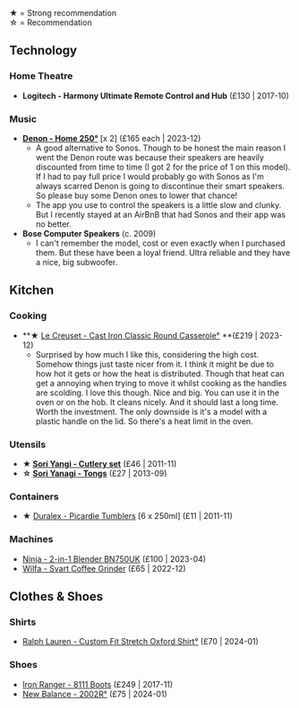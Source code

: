 
★ = Strong recommendation  
☆ = Recommendation

## Technology

### Home Theatre
- **Logitech - Harmony Ultimate Remote Control and Hub** (£130 | 2017-10)

### Music
- **[Denon - Home 250](https://www.denon.com/en-gb/product/wireless-speakers/denon-home-250/DENONHOME250GB.html)[°](https://elliotclowes.com/cold/2024/https__www.denon.com_en-gb_product_wireless-speakers_denon-home-250_DENONHOME250GB.html.html)** [x 2] (£165 each | 2023-12)
	- A good alternative to Sonos. Though to be honest the main reason I went the Denon route was because their speakers are heavily discounted from time to time (I got 2 for the price of 1 on this model). If I had to pay full price I would probably go with Sonos as I'm always scarred Denon is going to discontinue their smart speakers. So please buy some Denon ones to lower that chance!
	- The app you use to control the speakers is a little slow and clunky. But I recently stayed at an AirBnB that had Sonos and their app was no better.
- **Bose Computer Speakers** (c. 2009)
	- I can't remember the model, cost or even exactly when I purchased them. But these have been a loyal friend. Ultra reliable and they have a nice, big subwoofer.

## Kitchen

### Cooking
- **★ [Le Creuset - Cast Iron Classic Round Casserole](https://www.lecreuset.co.uk/en_GB/p/cast-iron-classic-round-casserole/CI5001.html?dwvar_CI5001_color=ocean&dwvar_CI5001_size=26cm-l5-3)[°](https://elliotclowes.com/cold/2024/https__www.lecreuset.co.uk_en_GB_p_cast-iron-classic-round-casserole_CI5001.html_dwvar_CI5001_color=ocean&dwvar_CI5001_size=26cm-l5-3.html) **(£219 | 2023-12)
	- Surprised by how much I like this, considering the high cost. Somehow things just taste nicer from it. I think it might be due to how hot it gets or how the heat is distributed. Though that  heat can get a annoying when trying to move it whilst cooking as the handles are scolding. I love this though. Nice and big. You can use it in the oven or on the hob. It cleans nicely. And it should last a long time. Worth the investment. The only downside is it's a model with a plastic handle on the lid. So there's a heat limit in the oven.

### Utensils
- **★ [Sori Yangi - Cutlery set](https://store.moma.org/en-gb/products/yanagi-flatware-set-of-5)** (£46 | 2011-11)
- **☆ [Sori Yanagi - Tongs](https://www.communitycutlery.co.uk/products/sori-yanagi-stainless-steel-tongs)** (£27 | 2013-09)

### Containers
- ★ [Duralex - Picardie Tumblers](https://uk.duralex.com/collections/picardie/products/picardie_transparent_gobelet_table) [6 x 250ml] (£11 | 2011-11)

### Machines
- [Ninja - 2-in-1 Blender BN750UK](https://www.amazon.co.uk/dp/B088TT4KTT?ref_=pe_27063361_487360311_302_E_DDE_dt_1) (£100 | 2023-04)
- [Wilfa - Svart Coffee Grinder](https://wilfa.co.uk/products/wilfa-svart-precision-coffee-grinder) (£65 | 2022-12)

## Clothes & Shoes

### Shirts
- [Ralph Lauren - Custom Fit Stretch Oxford Shirt](https://www.ralphlauren.co.uk/en/custom-fit-stretch-oxford-shirt-3616534550910.html?&Campaignsubchannel%28utm_subchannel%29=trigger&utm_source=NotifyMe&utm_medium=Email&utm_campaign=SFCCBACKINSTOCK_SILVER&utm_content=en_GB&bt_ee=x73I3jlb6YCVhK2mu3n0iYqdta%2FLKwIw%2F12MABgAm4F1lCDk7hxdHDbR8ht19PJz&bt_ts=1704528580835)[°](https://elliotclowes.com/cold/2024/https__www.ralphlauren.co.uk_en_custom-fit-stretch-oxford-shirt-3616534550910.html_&Campaignsubchannel(utm_subchannel)=trigger&utm_source=NotifyMe&utm_medium=Email&u….html) (£70 | 2024-01)

### Shoes
- [Iron Ranger - 8111 Boots](https://www.redwinglondon.com/products/red-wing-iron-ranger-boots-8111) (£249 | 2017-11)
- [New Balance - 2002R](https://www.newbalance.co.uk/pd/2002r/M2002REA-D-12.html)[°](https://elliotclowes.com/cold/2024/https__www.newbalance.co.uk_pd_2002r_M2002REA-D-12.html.html) (£75 | 2024-01)